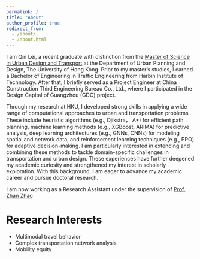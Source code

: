 ```yaml
---
permalink: /
title: "About"
author_profile: true
redirect_from: 
  - /about/
  - /about.html
---
```



I am Qin Lei, a recent graduate with distinction from the [Master of Science in Urban Design and Transport](https://www.arch.hku.hk/programmes/upad/master-of-science-in-urban-design-and-transport/) at the Department of Urban Planning and Design, The University of Hong Kong. Prior to my master’s studies, I earned a Bachelor of Engineering in Traffic Engineering from Harbin Institute of Technology. After that, I briefly served as a Project Engineer at China Construction Third Engineering Bureau Co., Ltd., where I participated in the Design Capital of Guangzhou (GDC) project.

Through my research at HKU, I developed strong skills in applying a wide range of computational approaches to urban and transportation problems. These include heuristic algorithms (e.g., Djikstra， A*) for efficient path planning, machine learning methods (e.g., XGBoost, ARIMA) for predictive analysis, deep learning architectures (e.g., GNNs, CNNs) for modeling spatial and network data, and reinforcement learning techniques (e.g., PPO) for adaptive decision-making. I am particularly interested in extending and combining these methods to tackle domain-specific challenges in transportation and urban design. These experiences have further deepened my academic curiosity and strengthened my interest in scholarly exploration. With this background, I am eager to advance my academic career and pursue doctoral research.

I am now working as a Research Assistant under the supervision of [Prof. Zhan Zhao](https://zhanzhaowf.github.io/)

Research Interests
======
- Multimodal travel behavior  
- Complex transportation network analysis  
- Mobility equity  


